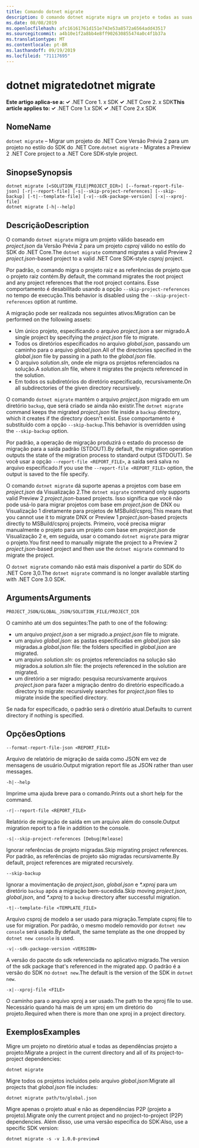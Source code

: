 ```yaml
---
title: Comando dotnet migrate
description: O comando dotnet migrate migra um projeto e todas as suas dependências.
ms.date: 08/08/2019
ms.openlocfilehash: afc16161761d151e743e53a8572a6564add43517
ms.sourcegitcommit: a4b10e1f2a8bb4e8ff902630855474a0c4f1b37a
ms.translationtype: MT
ms.contentlocale: pt-BR
ms.lasthandoff: 09/19/2019
ms.locfileid: "71117695"
---
```

# <a name="dotnet-migrate"></a><span data-ttu-id="019d0-103">dotnet migrate</span><span class="sxs-lookup"><span data-stu-id="019d0-103">dotnet migrate</span></span>

<span data-ttu-id="019d0-104">**Este artigo aplica-se a: ✓** .NET Core 1. x SDK **✓** .NET Core 2. x SDK</span><span class="sxs-lookup"><span data-stu-id="019d0-104">**This article applies to: ✓** .NET Core 1.x SDK **✓** .NET Core 2.x SDK</span></span>

## <a name="name"></a><span data-ttu-id="019d0-105">Nome</span><span class="sxs-lookup"><span data-stu-id="019d0-105">Name</span></span>

<span data-ttu-id="019d0-106">`dotnet migrate` – Migrar um projeto do .NET Core Versão Prévia 2 para um projeto no estilo do SDK do .NET Core.</span><span class="sxs-lookup"><span data-stu-id="019d0-106">`dotnet migrate` - Migrates a Preview 2 .NET Core project to a .NET Core SDK-style project.</span></span>

## <a name="synopsis"></a><span data-ttu-id="019d0-107">Sinopse</span><span class="sxs-lookup"><span data-stu-id="019d0-107">Synopsis</span></span>

```dotnetcli
dotnet migrate [<SOLUTION_FILE|PROJECT_DIR>] [--format-report-file-json] [-r|--report-file] [-s|--skip-project-references] [--skip-backup] [-t|--template-file] [-v|--sdk-package-version] [-x|--xproj-file]
dotnet migrate [-h|--help]
```

## <a name="description"></a><span data-ttu-id="019d0-108">Descrição</span><span class="sxs-lookup"><span data-stu-id="019d0-108">Description</span></span>

<span data-ttu-id="019d0-109">O comando `dotnet migrate` migra um projeto válido baseado em *project.json* da Versão Prévia 2 para um projeto *csproj* válido no estilo do SDK do .NET Core.</span><span class="sxs-lookup"><span data-stu-id="019d0-109">The `dotnet migrate` command migrates a valid Preview 2 *project.json*-based project to a valid .NET Core SDK-style *csproj* project.</span></span>

<span data-ttu-id="019d0-110">Por padrão, o comando migra o projeto raiz e as referências de projeto que o projeto raiz contém.</span><span class="sxs-lookup"><span data-stu-id="019d0-110">By default, the command migrates the root project and any project references that the root project contains.</span></span> <span data-ttu-id="019d0-111">Esse comportamento é desabilitado usando a opção `--skip-project-references` no tempo de execução.</span><span class="sxs-lookup"><span data-stu-id="019d0-111">This behavior is disabled using the `--skip-project-references` option at runtime.</span></span>

<span data-ttu-id="019d0-112">A migração pode ser realizada nos seguintes ativos:</span><span class="sxs-lookup"><span data-stu-id="019d0-112">Migration can be performed on the following assets:</span></span>

* <span data-ttu-id="019d0-113">Um único projeto, especificando o arquivo *project.json* a ser migrado.</span><span class="sxs-lookup"><span data-stu-id="019d0-113">A single project by specifying the *project.json* file to migrate.</span></span>
* <span data-ttu-id="019d0-114">Todos os diretórios especificados no arquivo *global.json*, passando um caminho para o arquivo *global.json*.</span><span class="sxs-lookup"><span data-stu-id="019d0-114">All of the directories specified in the *global.json* file by passing in a path to the *global.json* file.</span></span>
* <span data-ttu-id="019d0-115">O arquivo *solution.sln*, onde ele migra os projetos referenciados na solução.</span><span class="sxs-lookup"><span data-stu-id="019d0-115">A *solution.sln* file, where it migrates the projects referenced in the solution.</span></span>
* <span data-ttu-id="019d0-116">Em todos os subdiretórios do diretório especificado, recursivamente.</span><span class="sxs-lookup"><span data-stu-id="019d0-116">On all subdirectories of the given directory recursively.</span></span>

<span data-ttu-id="019d0-117">O comando `dotnet migrate` mantém o arquivo *project.json* migrado em um diretório `backup`, que será criado se ainda não existir.</span><span class="sxs-lookup"><span data-stu-id="019d0-117">The `dotnet migrate` command keeps the migrated *project.json* file inside a `backup` directory, which it creates if the directory doesn't exist.</span></span> <span data-ttu-id="019d0-118">Esse comportamento é substituído com a opção `--skip-backup`.</span><span class="sxs-lookup"><span data-stu-id="019d0-118">This behavior is overridden using the `--skip-backup` option.</span></span>

<span data-ttu-id="019d0-119">Por padrão, a operação de migração produzirá o estado do processo de migração para a saída padrão (STDOUT).</span><span class="sxs-lookup"><span data-stu-id="019d0-119">By default, the migration operation outputs the state of the migration process to standard output (STDOUT).</span></span> <span data-ttu-id="019d0-120">Se você usar a opção `--report-file <REPORT_FILE>`, a saída será salva no arquivo especificado.</span><span class="sxs-lookup"><span data-stu-id="019d0-120">If you use the `--report-file <REPORT_FILE>` option, the output is saved to the file specify.</span></span>

<span data-ttu-id="019d0-121">O comando `dotnet migrate` dá suporte apenas a projetos com base em *project.json* da Visualização 2.</span><span class="sxs-lookup"><span data-stu-id="019d0-121">The `dotnet migrate` command only supports valid Preview 2 *project.json*-based projects.</span></span> <span data-ttu-id="019d0-122">Isso significa que você não pode usá-lo para migrar projetos com base em *project.json* de DNX ou Visualização 1 diretamente para projetos de MSBuild/csproj.</span><span class="sxs-lookup"><span data-stu-id="019d0-122">This means that you cannot use it to migrate DNX or Preview 1 *project.json*-based projects directly to MSBuild/csproj projects.</span></span> <span data-ttu-id="019d0-123">Primeiro, você precisa migrar manualmente o projeto para um projeto com base em *project.json* de Visualização 2 e, em seguida, usar o comando `dotnet migrate` para migrar o projeto.</span><span class="sxs-lookup"><span data-stu-id="019d0-123">You first need to manually migrate the project to a Preview 2 *project.json*-based project and then use the `dotnet migrate` command to migrate the project.</span></span>

<span data-ttu-id="019d0-124">O `dotnet migrate` comando não está mais disponível a partir do SDK do .NET Core 3,0.</span><span class="sxs-lookup"><span data-stu-id="019d0-124">The `dotnet migrate` command is no longer available starting with .NET Core 3.0 SDK.</span></span>

## <a name="arguments"></a><span data-ttu-id="019d0-125">Arguments</span><span class="sxs-lookup"><span data-stu-id="019d0-125">Arguments</span></span>

`PROJECT_JSON/GLOBAL_JSON/SOLUTION_FILE/PROJECT_DIR`

<span data-ttu-id="019d0-126">O caminho até um dos seguintes:</span><span class="sxs-lookup"><span data-stu-id="019d0-126">The path to one of the following:</span></span>

* <span data-ttu-id="019d0-127">um arquivo *project.json* a ser migrado.</span><span class="sxs-lookup"><span data-stu-id="019d0-127">a *project.json* file to migrate.</span></span>
* <span data-ttu-id="019d0-128">um arquivo *global.json*: as pastas especificadas em *global.json* são migradas.</span><span class="sxs-lookup"><span data-stu-id="019d0-128">a *global.json* file: the folders specified in *global.json* are migrated.</span></span>
* <span data-ttu-id="019d0-129">um arquivo *solution.sln*: os projetos referenciados na solução são migrados.</span><span class="sxs-lookup"><span data-stu-id="019d0-129">a *solution.sln* file: the projects referenced in the solution are migrated.</span></span>
* <span data-ttu-id="019d0-130">um diretório a ser migrado: pesquisa recursivamente arquivos *project.json* para fazer a migração dentro do diretório especificado.</span><span class="sxs-lookup"><span data-stu-id="019d0-130">a directory to migrate: recursively searches for *project.json* files to migrate inside the specified directory.</span></span>

<span data-ttu-id="019d0-131">Se nada for especificado, o padrão será o diretório atual.</span><span class="sxs-lookup"><span data-stu-id="019d0-131">Defaults to current directory if nothing is specified.</span></span>

## <a name="options"></a><span data-ttu-id="019d0-132">Opções</span><span class="sxs-lookup"><span data-stu-id="019d0-132">Options</span></span>

`--format-report-file-json <REPORT_FILE>`

<span data-ttu-id="019d0-133">Arquivo de relatório de migração de saída como JSON em vez de mensagens de usuário.</span><span class="sxs-lookup"><span data-stu-id="019d0-133">Output migration report file as JSON rather than user messages.</span></span>

`-h|--help`

<span data-ttu-id="019d0-134">Imprime uma ajuda breve para o comando.</span><span class="sxs-lookup"><span data-stu-id="019d0-134">Prints out a short help for the command.</span></span>

`-r|--report-file <REPORT_FILE>`

<span data-ttu-id="019d0-135">Relatório de migração de saída em um arquivo além do console.</span><span class="sxs-lookup"><span data-stu-id="019d0-135">Output migration report to a file in addition to the console.</span></span>

`-s|--skip-project-references [Debug|Release]`

<span data-ttu-id="019d0-136">Ignorar referências de projeto migradas.</span><span class="sxs-lookup"><span data-stu-id="019d0-136">Skip migrating project references.</span></span> <span data-ttu-id="019d0-137">Por padrão, as referências de projeto são migradas recursivamente.</span><span class="sxs-lookup"><span data-stu-id="019d0-137">By default, project references are migrated recursively.</span></span>

`--skip-backup`

<span data-ttu-id="019d0-138">Ignorar a movimentação de *project.json*, *global.json* e *\*.xproj* para um diretório `backup` após a migração bem-sucedida.</span><span class="sxs-lookup"><span data-stu-id="019d0-138">Skip moving *project.json*, *global.json*, and *\*.xproj* to a `backup` directory after successful migration.</span></span>

`-t|--template-file <TEMPLATE_FILE>`

<span data-ttu-id="019d0-139">Arquivo csproj de modelo a ser usado para migração.</span><span class="sxs-lookup"><span data-stu-id="019d0-139">Template csproj file to use for migration.</span></span> <span data-ttu-id="019d0-140">Por padrão, o mesmo modelo removido por `dotnet new console` será usado.</span><span class="sxs-lookup"><span data-stu-id="019d0-140">By default, the same template as the one dropped by `dotnet new console` is used.</span></span>

`-v|--sdk-package-version <VERSION>`

<span data-ttu-id="019d0-141">A versão do pacote do sdk referenciada no aplicativo migrado.</span><span class="sxs-lookup"><span data-stu-id="019d0-141">The version of the sdk package that's referenced in the migrated app.</span></span> <span data-ttu-id="019d0-142">O padrão é a versão do SDK no `dotnet new`.</span><span class="sxs-lookup"><span data-stu-id="019d0-142">The default is the version of the SDK in `dotnet new`.</span></span>

`-x|--xproj-file <FILE>`

<span data-ttu-id="019d0-143">O caminho para o arquivo xproj a ser usado.</span><span class="sxs-lookup"><span data-stu-id="019d0-143">The path to the xproj file to use.</span></span> <span data-ttu-id="019d0-144">Necessário quando há mais de um xproj em um diretório do projeto.</span><span class="sxs-lookup"><span data-stu-id="019d0-144">Required when there is more than one xproj in a project directory.</span></span>

## <a name="examples"></a><span data-ttu-id="019d0-145">Exemplos</span><span class="sxs-lookup"><span data-stu-id="019d0-145">Examples</span></span>

<span data-ttu-id="019d0-146">Migre um projeto no diretório atual e todas as dependências projeto a projeto:</span><span class="sxs-lookup"><span data-stu-id="019d0-146">Migrate a project in the current directory and all of its project-to-project dependencies:</span></span>

`dotnet migrate`

<span data-ttu-id="019d0-147">Migre todos os projetos incluídos pelo arquivo *global.json*:</span><span class="sxs-lookup"><span data-stu-id="019d0-147">Migrate all projects that *global.json* file includes:</span></span>

`dotnet migrate path/to/global.json`

<span data-ttu-id="019d0-148">Migre apenas o projeto atual e não as dependências P2P (projeto a projeto).</span><span class="sxs-lookup"><span data-stu-id="019d0-148">Migrate only the current project and no project-to-project (P2P) dependencies.</span></span> <span data-ttu-id="019d0-149">Além disso, use uma versão específica do SDK:</span><span class="sxs-lookup"><span data-stu-id="019d0-149">Also, use a specific SDK version:</span></span>

`dotnet migrate -s -v 1.0.0-preview4`
